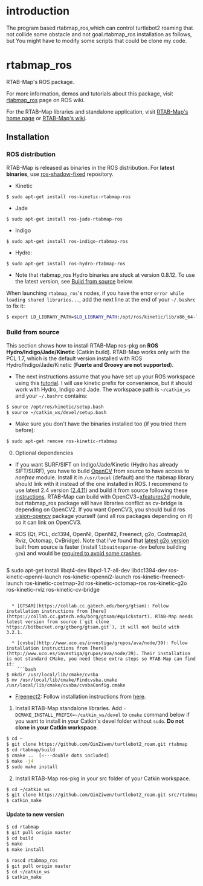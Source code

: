 introduction
============
The program based rtabmap_ros,which can control turtlebot2 roaming that not collide some obstacle and not goal.rtabmap_ros installation as follows, but You might have to modify some scripts that could be clone my code.

rtabmap_ros
===========

RTAB-Map's ROS package.

For more information, demos and tutorials about this package, visit [rtabmap_ros](http://wiki.ros.org/rtabmap_ros) page on ROS wiki.

For the RTAB-Map libraries and standalone application, visit [RTAB-Map's home page](http://introlab.github.io/rtabmap) or [RTAB-Map's wiki](https://github.com/introlab/rtabmap/wiki).

## Installation 

### ROS distribution 
RTAB-Map is released as binaries in the ROS distribution. For **latest binaries**, use [ros-shadow-fixed](http://wiki.ros.org/ShadowRepository) repository.
 * Kinetic
  ```
$ sudo apt-get install ros-kinetic-rtabmap-ros
```
 * Jade
  ```
$ sudo apt-get install ros-jade-rtabmap-ros
```
 * Indigo
  ```
$ sudo apt-get install ros-indigo-rtabmap-ros
```
 * Hydro:
  ```
$ sudo apt-get install ros-hydro-rtabmap-ros
```
   * Note that rtabmap_ros Hydro binaries are stuck at version 0.8.12. To use the latest version, see [Build from source](https://github.com/introlab/rtabmap_ros#build-from-source) below.

When launching `rtabmap_ros`'s nodes, if you have the error `error while loading shared libraries...`, add the next line at the end of your `~/.bashrc` to fix it:
```bash
$ export LD_LIBRARY_PATH=$LD_LIBRARY_PATH:/opt/ros/kinetic/lib/x86_64-linux-gnu
```

### Build from source
This section shows how to install RTAB-Map ros-pkg on **ROS Hydro/Indigo/Jade/Kinetic** (Catkin build). RTAB-Map works only with the PCL 1.7, which is the default version installed with ROS Hydro/Indigo/Jade/Kinetic (**Fuerte and Groovy are not supported**).

 * The next instructions assume that you have set up your ROS workspace using this [tutorial](http://wiki.ros.org/catkin/Tutorials/create_a_workspace). I will use kinetic prefix for convenience, but it should work with Hydro, Indigo and Jade. The workspace path is `~/catkin_ws` and your `~/.bashrc` contains:
 
  ```bash
$ source /opt/ros/kinetic/setup.bash
$ source ~/catkin_ws/devel/setup.bash
```

 * Make sure you don't have the binaries installed too (if you tried them before):
 ```bash
$ sudo apt-get remove ros-kinetic-rtabmap
```

 0. Optional dependencies
  * If you want SURF/SIFT on Indigo/Jade/Kinetic (Hydro has already SIFT/SURF), you have to build [OpenCV]([OpenCV](http://opencv.org/)) from source to have access to *nonfree* module. Install it in `/usr/local` (default) and the rtabmap library should link with it instead of the one installed in ROS. I recommend to use latest 2.4 version ([2.4.11](https://github.com/Itseez/opencv/archive/2.4.11.zip)) and build it from source following these [instructions](http://docs.opencv.org/doc/tutorials/introduction/linux_install/linux_install.html#building-opencv-from-source-using-cmake-using-the-command-line). RTAB-Map can build with OpenCV3+[xfeatures2d](https://github.com/Itseez/opencv_contrib/tree/master/modules/xfeatures2d) module, but rtabmap_ros package will have libraries conflict as cv-bridge is depending on OpenCV2. If you want OpenCV3, you should build ros [vision-opencv](https://github.com/ros-perception/vision_opencv) package yourself (and all ros packages depending on it) so it can link on OpenCV3.
  
  * ROS (Qt, PCL, dc1394, OpenNI, OpenNI2, Freenect, g2o, Costmap2d, Rviz, Octomap, CvBridge). Note that I've found that [latest g2o version](https://github.com/RainerKuemmerle/g2o) built from source is faster (install `libsuitesparse-dev` before building `g2o`) and would be [required to avoid some crashes](http://official-rtab-map-forum.67519.x6.nabble.com/ROS-2D-occupancy-grid-tp1204p1215.html).
    ```bash
$ sudo apt-get install libqt4-dev libpcl-1.7-all-dev libdc1394-dev ros-kinetic-openni-launch ros-kinetic-openni2-launch ros-kinetic-freenect-launch ros-kinetic-costmap-2d ros-kinetic-octomap-ros ros-kinetic-g2o ros-kinetic-rviz ros-kinetic-cv-bridge
```

  * [GTSAM](https://collab.cc.gatech.edu/borg/gtsam): Follow installation instructions from [here](https://collab.cc.gatech.edu/borg/gtsam/#quickstart). RTAB-Map needs latest version from source (`git clone https://bitbucket.org/gtborg/gtsam.git`), it will not build with 3.2.1.
  
  * [cvsba](http://www.uco.es/investiga/grupos/ava/node/39): Follow installation instructions from [here](http://www.uco.es/investiga/grupos/ava/node/39). Their installation is not standard CMake, you need these extra steps so RTAB-Map can find it:
    ```bash
$ mkdir /usr/local/lib/cmake/cvsba 
$ mv /usr/local/lib/cmake/Findcvsba.cmake /usr/local/lib/cmake/cvsba/cvsbaConfig.cmake
```

  * [Freenect2](https://github.com/OpenKinect/libfreenect2): Follow installation instructions from [here](https://github.com/OpenKinect/libfreenect2#debianubuntu-1404-perhaps-earlier).

 1. Install RTAB-Map standalone libraries. Add `-DCMAKE_INSTALL_PREFIX=~/catkin_ws/devel` to `cmake` command below if you want to install in your Catkin's devel folder without `sudo`. **Do not clone in your Catkin workspace**.
 
 ```bash
$ cd ~
$ git clone https://github.com/QinZiwen/turtlebot2_roam.git rtabmap
$ cd rtabmap/build
$ cmake ..  [<---double dots included]
$ make -j4
$ sudo make install
```

 2. Install RTAB-Map ros-pkg in your src folder of your Catkin workspace.
 
 ```bash
$ cd ~/catkin_ws
$ git clone https://github.com/QinZiwen/turtlebot2_roam.git src/rtabmap_ros
$ catkin_make
```

#### Update to new version 

```bash
$ cd rtabmap
$ git pull origin master
$ cd build
$ make
$ make install

$ roscd rtabmap_ros
$ git pull origin master
$ cd ~/catkin_ws
$ catkin_make
```


